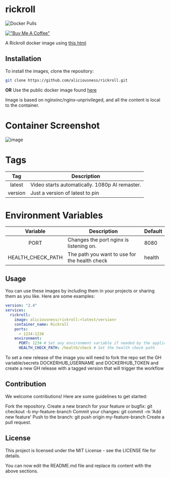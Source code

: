 # rickroll
![Docker Pulls](https://img.shields.io/badge/Docker%20Pulls-4-blue)
<!-- [![Docker Image Size (tag)]() -->
<!-- ![Build Status](https://img.shields.io/github/actions/workflow/status/aliciousness/rickroll/release.yml?branch=main)]
[![GitHub last commit](https://img.shields.io/badge/Last%20Commit-2024-11-08-yellow)] -->
[!["Buy Me A Coffee"](https://www.buymeacoffee.com/assets/img/custom_images/orange_img.png)](https://www.buymeacoffee.com/aliciousness)

A Rickroll docker image using [this html](https://github.com/ShatteredDisk/rickroll)

## Installation

To install the images, clone the repository:

```sh
git clone https://github.com/aliciousness/rickroll.git
```
**OR**
Use the public docker image found [here](https://hub.docker.com/r/aliciousness/rickroll)

Image is based on nginxinc/nginx-unprivileged, and all the content is local to the container.

# Container Screenshot

![image](https://user-images.githubusercontent.com/4349962/187975538-9b7ec5db-3cf4-4dfa-964c-019eba9e272f.png)

# Tags
| Tag | Description |
| :----: | --- |
| latest | Video starts automatically. 1080p AI remaster. |
| version | Just a version of latest to pin|

# Environment Variables
| Variable | Description | Default |
| :----: | --- | --- |
| PORT | Changes the port nginx is listening on. | 8080 |
| HEALTH_CHECK_PATH | The path you want to use for the health check | health |

## Usage
You can use these images by including them in your projects or sharing them as you like. Here are some examples:

```yaml
version: "2.4"
services:
  rickroll:
    image: aliciousness/rickroll:<latest/version>
    container_name: Rickroll
    ports:
      - 1234:1234
    environment:
      PORT: 1234 # Set any environment variable if needed by the application
      HEALTH_CHECK_PATH: /health/check # Set the health check path
```

To set a new release of the image you will need to fork the repo set the GH variable/secrets DOCKERHUB_USERNAME and DOCKERHUB_TOKEN
and create a new GH release with a tagged version that will trigger the workflow

## Contribution
We welcome contributions! Here are some guidelines to get started:

Fork the repository.
Create a new branch for your feature or bugfix: git checkout -b my-feature-branch
Commit your changes: git commit -m 'Add new feature'
Push to the branch: git push origin my-feature-branch
Create a pull request.

## License
This project is licensed under the MIT License - see the LICENSE file for details.

You can now edit the README.md file and replace its content with the above sections.
